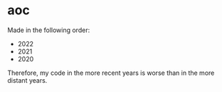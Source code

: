 # aoc

Made in the following order:

- 2022
- 2021
- 2020

Therefore, my code in the more recent years is worse than in the more distant years.